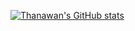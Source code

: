 [![Thanawan's GitHub stats](https://github-readme-stats.vercel.app/api?username=anuraghazra)](https://github.com/anuraghazra/github-readme-stats)
